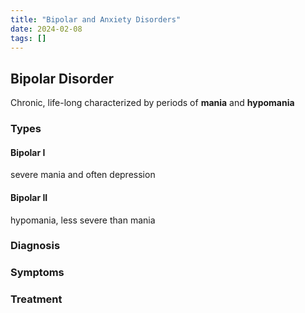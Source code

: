 ```yaml
---
title: "Bipolar and Anxiety Disorders"
date: 2024-02-08
tags: []
---
```

## Bipolar Disorder
Chronic, life-long 
characterized by periods of **mania** and **hypomania**

### Types 
#### Bipolar I 
severe mania and often depression
#### Bipolar II 
hypomania, less severe than mania

### Diagnosis

### Symptoms

### Treatment
